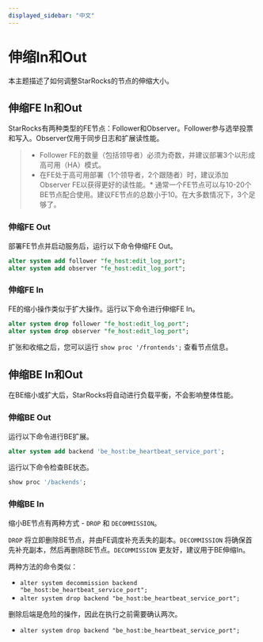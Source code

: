 ```yaml
---
displayed_sidebar: "中文"
---
```


# 伸缩In和Out

本主题描述了如何调整StarRocks的节点的伸缩大小。

## 伸缩FE In和Out

StarRocks有两种类型的FE节点：Follower和Observer。Follower参与选举投票和写入。Observer仅用于同步日志和扩展读性能。

> * Follower FE的数量（包括领导者）必须为奇数，并建议部署3个以形成高可用（HA）模式。
> * 在FE处于高可用部署（1个领导者，2个跟随者）时，建议添加Observer FE以获得更好的读性能。* 通常一个FE节点可以与10-20个BE节点配合使用。建议FE节点的总数小于10。在大多数情况下，3个足够了。

### 伸缩FE Out

部署FE节点并启动服务后，运行以下命令伸缩FE Out。

~~~sql
alter system add follower "fe_host:edit_log_port";
alter system add observer "fe_host:edit_log_port";
~~~

### 伸缩FE In

FE的缩小操作类似于扩大操作。运行以下命令进行伸缩FE In。

~~~sql
alter system drop follower "fe_host:edit_log_port";
alter system drop observer "fe_host:edit_log_port";
~~~

扩张和收缩之后，您可以运行 `show proc '/frontends';` 查看节点信息。

## 伸缩BE In和Out

在BE缩小或扩大后，StarRocks将自动进行负载平衡，不会影响整体性能。

### 伸缩BE Out

运行以下命令进行BE扩展。

~~~sql
alter system add backend 'be_host:be_heartbeat_service_port';
~~~

运行以下命令检查BE状态。

~~~sql
show proc '/backends';
~~~

### 伸缩BE In

缩小BE节点有两种方式 - `DROP` 和 `DECOMMISSION`。

`DROP` 将立即删除BE节点，并由FE调度补充丢失的副本。`DECOMMISSION` 将确保首先补充副本，然后再删除BE节点。`DECOMMISSION` 更友好，建议用于BE伸缩In。

两种方法的命令类似：

* `alter system decommission backend "be_host:be_heartbeat_service_port";`
* `alter system drop backend "be_host:be_heartbeat_service_port";`

删除后端是危险的操作，因此在执行之前需要确认两次。

* `alter system drop backend "be_host:be_heartbeat_service_port";`